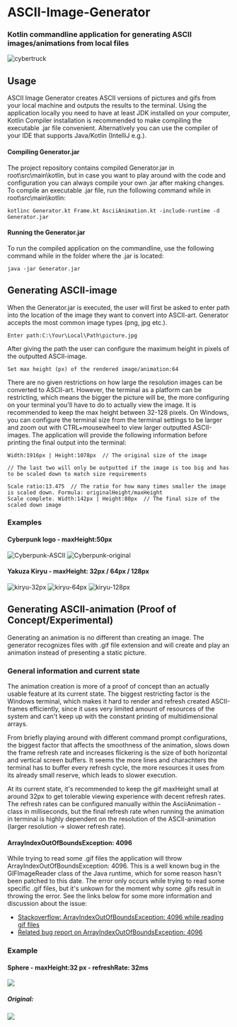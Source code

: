 # ASCII-Image-Generator
 ### Kotlin commandline application for generating ASCII images/animations from local files
 
 ![cybertruck](https://github.com/viljaa/ASCII-Image-Generator/blob/main/pictures/cybertruck-80px.PNG)
 
 ## Usage
 ASCII Image Generator creates ASCII versions of pictures and gifs from your local machine and outputs the results
 to the terminal. Using the application locally you need to have at least JDK installed on your computer, Kotlin Compiler 
 installation is recommended to make compiling the executable .jar file convenient. Alternatively you can use the compiler of
 your IDE that supports Java/Kotlin (IntelliJ e.g.).
 
 #### Compiling Generator.jar
 
 The project repository contains compiled Generator.jar in root\src\main\kotlin, but in case you want to play around
 with the code and configuration you can always compile your own .jar after making changes.
 To compile an executable .jar file, run the following command while in root\src\main\kotlin:
 ```
 kotlinc Generator.kt Frame.kt AsciiAnimation.kt -include-runtime -d Generator.jar
 ```
 
 #### Running the Generator.jar
 
 To run the compiled application on the commandline, use the following command while in the folder where the .jar is located:
 ```
 java -jar Generator.jar
 ```
 
 ## Generating ASCII-image
 When the Generator.jar is executed, the user will first be asked to enter path into the location of the image they want to convert
 into ASCII-art. Generator accepts the most common image types (png, jpg etc.).
 ```
 Enter path:C:\Your\Local\Path\picture.jpg
 ```
 
 After giving the path the user can configure the maximum height in pixels of the outputted ASCII-image.
 ```
 Set max height (px) of the rendered image/animation:64
 ```
 
 There are no given restrictions on how large the resolution images can be converted to ASCII-art. However, the terminal as a platform can be restricting, which means
 the bigger the picture will be, the more configuring on your terminal you'll have to do to actually view the image. It is recommended to keep the max height between
 32-128 pixels. On Windows, you can configure the terminal size from the terminal settings to be larger and zoom out with CTRL+mousewheel to view larger outputted ASCII-images.
 The application will provide the following information before printing the  final output into the terminal:
 ```
 Width:1916px | Height:1078px  // The original size of the image
 
 // The last two will only be outputted if the image is too big and has to be scaled down to match size requirements
 
 Scale ratio:13.475  // The ratio for how many times smaller the image is scaled down. Formula: originalHeight/maxHeight
 Scale complete. Width:142px | Height:80px  // The final size of the scaled down image
 ```
 
 ### Examples
 
 #### Cyberpunk logo - maxHeight:50px
 ![Cyberpunk-ASCII](https://github.com/viljaa/ASCII-Image-Generator/blob/main/pictures/cyberpunk-50px.PNG)
 ![Cyberpunk-original](https://i.pinimg.com/originals/2f/4d/17/2f4d172f99d0fae0b56636dc1d3c53dc.png)
 
 #### Yakuza Kiryu - maxHeight: 32px / 64px / 128px
 ![kiryu-32px](https://github.com/viljaa/ASCII-Image-Generator/blob/main/pictures/yakuza-32px.PNG)
 ![kiryu-64px](https://github.com/viljaa/ASCII-Image-Generator/blob/main/pictures/yakuza-64.PNG)
 ![kiryu-128px](https://github.com/viljaa/ASCII-Image-Generator/blob/main/pictures/yakuza-128px.PNG)
 
 ## Generating ASCII-animation (Proof of Concept/Experimental)
 Generating an animation is no different than creating an image. The generator recognizes files with .gif file extension and will create and play
 an animation instead of presenting a static picture.
 
 ### General information and current state
 The animation creation is more of a proof of concept than an actually usable feature at its current state. The biggest restricting factor is the Windows terminal,
 which makes it hard to render and refresh created ASCII-frames efficiently, since it uses very limited amount of resources of the system and can't keep up with the
 constant printing of multidimensional arrays. 
 
 From briefly playing around with different command prompt configurations, the biggest factor that affects the smoothness of 
 the animation, slows down the frame refresh rate and increases flickering is the size of both horizontal and vertical screen buffers. It seems the more lines and 
 charachters the terminal has to buffer every refresh cycle, the more resources it uses from its already small reserve, which leads to slower execution.
 
 At its current state, it's recommended to keep the gif maxHeight small at around 32px to get tolerable viewing experience with decent refresh rates. The refresh rates can 
 be configured manually within the AsciiAnimation -class in milliseconds, but the final refresh rate when running the animation in terminal is highly dependent on the resolution
 of the ASCII-animation (larger resolution -> slower refresh rate).
 
 #### ArrayIndexOutOfBoundsException: 4096
 While trying to read some .gif files the application will throw ArrayIndexOutOfBoundsException: 4096. This is a well known bug in the GIFImageReader class of the Java runtime,
 which for some reason hasn't been patched to this date. The error only occurs while trying to read some specific .gif files, but it's unkown for the moment why some .gifs
 result in throwing the error. See the links below for some more information and discussion about the issue:
 
 * [Stackoverflow: ArrayIndexOutOfBoundsException: 4096 while reading gif files](https://stackoverflow.com/questions/22259714/arrayindexoutofboundsexception-4096-while-reading-gif-file)
 * [Related bug report on ArrayIndexOutOfBoundsException: 4096](https://bugs.openjdk.java.net/browse/JDK-7132728)
 
 ### Example
 #### Sphere - maxHeight:32 px - refreshRate: 32ms
 ![](ascii-sphere.gif)
 ##### Original:
 ![](https://i.pinimg.com/originals/d4/1b/97/d41b97e29b3b9eb208cb79fbeea4b881.gif)
